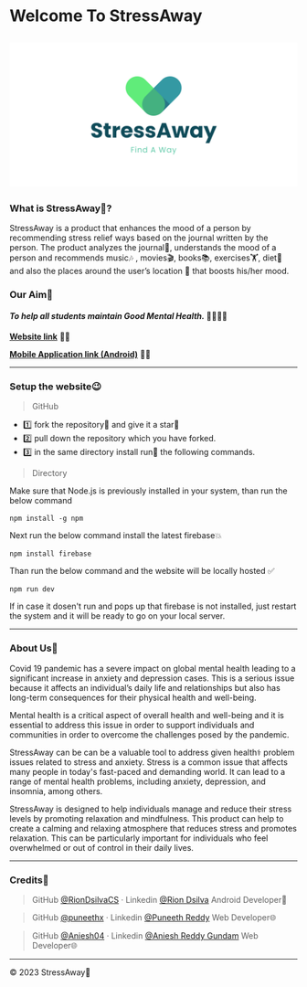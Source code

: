 # Welcome To StressAway
![banner](StressAwayBanner.png)
----
### What is StressAway🏥?

StressAway is a product that enhances the mood of a person by recommending stress relief ways based on the journal written by the person. The product analyzes the journal📒, understands the mood of a person and recommends music🎶 , movies🎬, books📚, exercises🏋️, diet🥗 and also the places around the user’s location 📍 that boosts his/her mood.

### Our Aim🦋

#### ***To help all students maintain Good Mental Health.*** 👨‍🎓👩‍🎓


[**Website link**](https://stress-away-web-app.vercel.app/) 👨‍💻

[**Mobile Application link (Android)**](https://drive.google.com/drive/folders/13kcI2Q12l0TTOh-hZVT12UmhoosnpiUQ?usp=share_link) 👩‍💻

----
### Setup the website😉

>GitHub

- 1️⃣ fork the repository📗 and give it a star🌟
- 2️⃣ pull down the repository which you have forked.
- 3️⃣ in the same directory install run🏃 the following commands.

>Directory

Make sure that Node.js is previously installed in your system, than run the below command

```console
npm install -g npm
```


Next run the below command install the latest firebase💥

```console
npm install firebase
```


Than run the below command and the website will be locally hosted ✅

```console
npm run dev
```

If in case it dosen't run and pops up that firebase is not installed, just restart the system and it will be ready to go on your local server.

----
### About Us💚

Covid 19 pandemic has a severe impact on global mental health leading to a significant increase in anxiety and depression cases. This is a serious issue because it affects an individual’s daily life and relationships but also has long-term consequences for their physical health and well-being.  
  
Mental health is a critical aspect of overall health and well-being and it is essential to address this issue in order to support individuals and communities in order to overcome the challenges posed by the pandemic.  
  
StressAway can be can be a valuable tool to address given health⚕ problem issues related to stress and anxiety. Stress is a common issue that affects many people in today's fast-paced and demanding world. It can lead to a range of mental health problems, including anxiety, depression, and insomnia, among others.   
  
StressAway is designed to help individuals manage and reduce their stress levels by promoting relaxation and mindfulness. This product can help to create a calming and relaxing atmosphere that reduces stress and promotes relaxation. This can be particularly important for individuals who feel overwhelmed or out of control in their daily lives.

----
### Credits💫

>GitHub [@RionDsilvaCS](https://github.com/RionDsilvaCS)  ·  Linkedin [@Rion Dsilva](https://www.linkedin.com/in/rion-dsilva-043464229/)
Android Developer📱

>GitHub [@puneethx](https://github.com/puneethx)  ·  Linkedin [@Puneeth Reddy](https://www.linkedin.com/in/puneeth-reddy-75069824b/)
Web Developer🌐

>GitHub [@Aniesh04](https://github.com/Aniesh04)  ·  Linkedin [@Aniesh Reddy Gundam](https://www.linkedin.com/in/aniesh-reddy-gundam-016365232/)
Web Developer🌐

---
© 2023 StressAway💚
